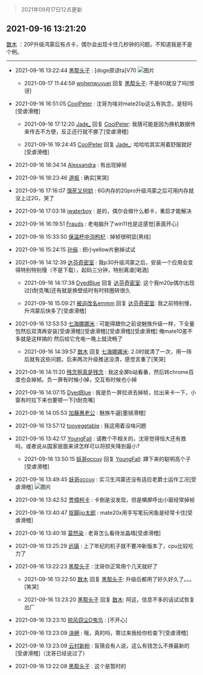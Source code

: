 > 2021年09月17日12点更新
<link rel="stylesheet" href="https://cdn.jsdelivr.net/gh/taotie6/sampleJSON@main/css/photo_show.css">
<meta name="referrer" content="no-referrer" />


 ## 2021-09-16 13:21:20 

 [㪚木](https://www.coolapk.com/feed/30024237?shareKey=MmNjMjY0Y2U2NDg0NjE0MmRjYzc~) ：20P升级鸿蒙后有点卡，偶尔会出现卡住几秒钟的问题。不知道我是不是个例。 

<div class="album">
</div>

 ------- 

- 2021-09-16 13:22:44 [黑帮头子](uid=2838832) : [doge原谅ta]V70 ![图片](https://image.coolapk.com/feed/2021/0916/13/2838832_fc1c4f51_9763_2545@2494x3325.jpeg)

    - 2021-09-17 11:44:59 [wohenwuyuei](uid=1096665) 回复 [黑帮头子](uid=2838832): 不是60就没了吗[惊讶] 

- 2021-09-16 16:51:05 [CoolPeter](uid=1437066) : 沈哥为啥对mate20p这么有执念，是轻吗[受虐滑稽] 

    - 2021-09-16 17:12:20 [Jade_](uid=3109651) 回复 [CoolPeter](uid=1437066): 我猜可能是因为换机数据传来传去不方便，反正还行就不挪了[受虐滑稽] 

    - 2021-09-16 19:24:45 [CoolPeter](uid=1437066) 回复 [Jade_](uid=3109651): 哈哈哈其实用着舒服就好[受虐滑稽] 

- 2021-09-16 18:34:14 [Alessandra](uid=2667750) : 有出现掉帧 

- 2021-09-16 18:23:46 [道枢](uid=2810354) : 确实[笑哭] 

- 2021-09-16 17:16:07 [饿死又何妨](uid=1655988) : 6G内存的20pro升级鸿蒙之后可用内存就没上过2G，哭了 

- 2021-09-16 17:03:18 [iwaterboy](uid=890996) : 是的，偶尔会做什么都卡，重启才能解决 

- 2021-09-16 16:19:51 [Frauds](uid=3105074) : 老电脑升了win11也是这感觉[表面开心] 

- 2021-09-16 15:33:50 [保温杯中泡枸杞](uid=3327022) : 掉帧很明显[黑线] 

- 2021-09-16 15:24:15 [孙俪](uid=658728) : 把小yellow片删掉试试 

- 2021-09-16 14:12:39 [达芬奇密室](uid=2209704) : 我p30升级鸿蒙之后，安装一个应用会变得特别特别慢（不是下载），起码三分钟，特别离谱[喝酒] 

    - 2021-09-16 14:17:38 [DyedBlue](uid=2730860) 回复 [达芬奇密室](uid=2209704): 这个我m20p偶尔出现过[t耐克嘴]还有就是换壁纸时有时转圈转很久 

    - 2021-09-16 15:09:21 [被迫改名emmm](uid=3302275) 回复 [达芬奇密室](uid=2209704): 我之前特别慢，升鸿蒙后快多了[受虐滑稽] 

- 2021-09-16 13:53:53 [七海娜娜米](uid=2406420) : 可能得跟你之前说魅族升级一样，下全量包然后双清再安装[受虐滑稽][受虐滑稽][受虐滑稽][受虐滑稽] 俺mate10差不多就是这样搞的 然后给它充电一晚上就流畅了 

    - 2021-09-16 14:39:57 [㪚木](uid=1081091) 回复 [七海娜娜米](uid=2406420): 2.0时就清了一次，用一阵后就有这些问题。后来两次升级推送没清，感觉言重了[笑哭] 

- 2021-09-16 14:11:20 [残念啊真是残念](uid=3743257) : 我这全屏b站看番，然后转chrome百度也会掉帧。负一屏有时候小掉，交互有时候也小掉 

- 2021-09-16 14:07:15 [DyedBlue](uid=2730860) : 我是负一屏拉进去掉帧，拉出来卡一下，小窗有时拉下来也要顿一下[t耐克嘴] 

- 2021-09-16 14:05:53 [加藤惠老公](uid=1266680) : 魅族牛逼[墨镜滑稽] 

- 2021-09-16 13:57:12 [toovegetable](uid=2180995) : 我这用着没啥问题 

- 2021-09-16 13:42:17 [YoungFall](uid=606712) : 请教个不相关的，沈哥觉得恒大还有救吗，或者说从国家层面来讲怎样可以将损失降到最小? 

    - 2021-09-16 13:50:15 [妖哥occuy](uid=1388591) 回复 [YoungFall](uid=606712): 蹲下来的聪明高个子[受虐滑稽] 

- 2021-09-16 13:49:45 [妖哥occuy](uid=1388591) : 实习生鸿蒙还没有适应老爵士运作工况[受虐滑稽] ![图片](https://image.coolapk.com/feed/2020/0910/22/2319428_6d20f4e2_6435_0564@180x318.gif)

- 2021-09-16 13:42:52 [贾樟柯卡](uid=4286768) : 卡倒是没发现，但是横屏呼出小窗经常掉帧 

- 2021-09-16 13:40:47 [抠脚jio太郎](uid=3743725) : mate20x用手写笔玩闲鱼是经常卡住[受虐滑稽] 

- 2021-09-16 13:40:18 [莫然染](uid=704691) : 老哥怎么看待龙晶晴[受虐滑稽] 

- 2021-09-16 13:25:29 [远镇](uid=1471248) : 上了年纪的机子就不要冲新版本了，cpu比较吃力了 

- 2021-09-16 13:22:23 [黑帮头子](uid=2838832) : 沈哥你正常用个几天就好了 

    - 2021-09-16 13:22:50 [㪚木](uid=1081091) 回复 [黑帮头子](uid=2838832): 升级后都用了好久好久了。。。[笑哭] 

    - 2021-09-16 13:23:20 [黑帮头子](uid=2838832) 回复 [㪚木](uid=1081091): 阿这，信息不多的话试试恢复出厂 

- 2021-09-16 13:23:10 [掠风窃尘D鬼鸟](uid=1031080) : [不开心] 

- 2021-09-16 13:23:09 [決絕](uid=2288436) : 哦，真的吗，寄过来我给你检查下[受虐滑稽] 

- 2021-09-16 13:23:09 [云村新粉](uid=809098) : 盲猜会有人说，这么有钱怎么不换最新的[受虐滑稽]（沈哥已经说过了） 

- 2021-09-16 13:22:08 [黑帮头子](uid=2838832) : 这个是暂时的 

